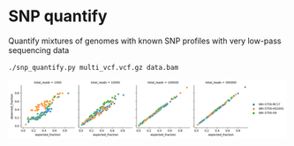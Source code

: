 # SNP quantify

Quantify mixtures of genomes with known SNP profiles with very low-pass sequencing data

```
./snp_quantify.py multi_vcf.vcf.gz data.bam
```

![Evaluation at different total read numbers](images/evaluation.png)
